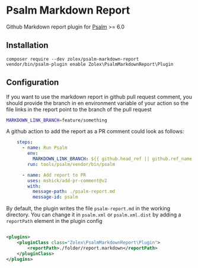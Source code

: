 # Psalm Markdown Report

Github Markdown report plugin for [Psalm](https://github.com/vimeo/psalm) >= 6.0

## Installation

```
composer require --dev zolex/psalm-markdown-report
vendor/bin/psalm-plugin enable Zolex\PsalmMarkdownReport\Plugin
```

## Configuration

If you want to use the markdown report in github pull request comment, you should provide the branch in en environment variable of your action so the file links in the report point to the branch of the pull request

```bash
MARKDOWN_LINK_BRANCH=feature/something
```

A github action to add the report as a PR comment could look as follows:

```yaml
    steps:
      - name: Run Psalm
        env:
          MARKDOWN_LINK_BRANCH: ${{ github.head_ref || github.ref_name }}
        run: tools/psalm/vendor/bin/psalm

      - name: Add report to PR
        uses: mshick/add-pr-comment@v2
        with:
          message-path: ./psalm-report.md
          message-id: psalm
```

By default, the plugin writes the file `psalm-report.md` in the working directory. You can change it in `psalm.xml` or `psalm.xml.dist` by adding a `reportPath` element in the plugin config

```xml

<plugins>
    <pluginClass class="Zolex\PsalmMarkdownReport\Plugin">
        <reportPath>./folder/report.markdown</reportPath>
    </pluginClass>
</plugins>
```